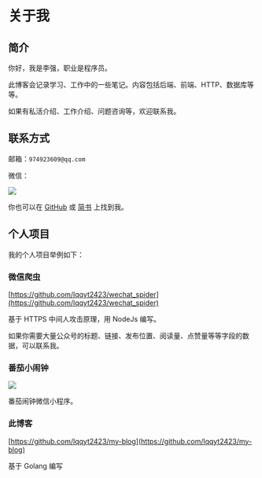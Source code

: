 # 关于我

## 简介

你好，我是李强，职业是程序员。

此博客会记录学习、工作中的一些笔记。内容包括后端、前端、HTTP、数据库等等。

如果有私活介绍、工作介绍、问题咨询等，欢迎联系我。

## 联系方式

邮箱：`974923609@qq.com`

微信：

![](https://liqiang.applinzi.com/static_files/lq_wechat.png)

你也可以在 [GitHub](https://github.com/lqqyt2423) 或 [简书](https://www.jianshu.com/u/5162119b36fa) 上找到我。

## 个人项目

我的个人项目举例如下：

### 微信爬虫

[https://github.com/lqqyt2423/wechat_spider](https://github.com/lqqyt2423/wechat_spider)

基于 HTTPS 中间人攻击原理，用 NodeJs 编写。

如果你需要大量公众号的标题、链接、发布位置、阅读量、点赞量等等字段的数据，可以联系我。

### 番茄小闹钟

![](https://liqiang.applinzi.com/static_files/fanqie_wcode.png)

番茄闹钟微信小程序。

### 此博客

[https://github.com/lqqyt2423/my-blog](https://github.com/lqqyt2423/my-blog)

基于 Golang 编写
